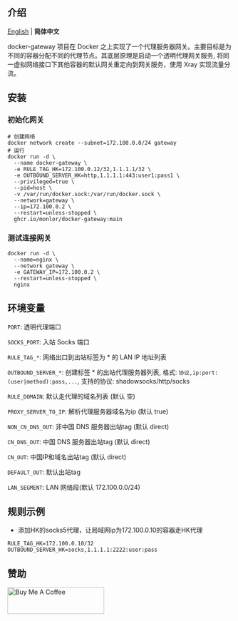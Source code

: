 ## 介绍

[English](/README.md) | **简体中文**

docker-gateway 项目在 Docker 之上实现了一个代理服务器网关。主要目标是为不同的容器分配不同的代理节点。其底层原理是启动一个透明代理网关服务, 将同一虚拟网络接口下其他容器的默认网关重定向到网关服务，使用 Xray 实现流量分流。

## 安装

### 初始化网关

```
# 创建网络
docker network create --subnet=172.100.0.0/24 gateway
# 运行
docker run -d \
  --name docker-gateway \
  -e RULE_TAG_HK=172.100.0.12/32,1.1.1.1/32 \
  -e OUTBOUND_SERVER_HK=http,1.1.1.1:443:user1:pass1 \
  --privileged=true \
  --pid=host \
  -v /var/run/docker.sock:/var/run/docker.sock \
  --network=gateway \
  --ip=172.100.0.2 \
  --restart=unless-stopped \
  ghcr.io/monlor/docker-gateway:main
```

### 测试连接网关

```
docker run -d \
  --name=nginx \
  --network gateway \
  -e GATEWAY_IP=172.100.0.2 \
  --restart=unless-stopped \
  nginx
```

## 环境变量

`PORT`: 透明代理端口

`SOCKS_PORT`: 入站 Socks 端口

`RULE_TAG_*`: 网络出口到出站标签为 * 的 LAN IP 地址列表

`OUTBOUND_SERVER_*`: 创建标签 * 的出站代理服务器列表, 格式: `协议,ip:port:(user|method):pass,...`, 支持的协议: shadowsocks/http/socks

`RULE_DOMAIN`: 默认走代理的域名列表 (默认 空)

`PROXY_SERVER_TO_IP`: 解析代理服务器域名为ip (默认 true)

`NON_CN_DNS_OUT`: 非中国 DNS 服务器出站tag (默认 direct)

`CN_DNS_OUT`: 中国 DNS 服务器出站tag (默认 direct)

`CN_OUT`: 中国IP和域名出站tag (默认 direct)

`DEFAULT_OUT`: 默认出站tag

`LAN_SEGMENT`: LAN 网络段(默认 172.100.0.0/24)

## 规则示例

* 添加HK的socks5代理，让局域网ip为172.100.0.10的容器走HK代理

```
RULE_TAG_HK=172.100.0.10/32
OUTBOUND_SERVER_HK=socks,1.1.1.1:2222:user:pass
```

## 赞助

<a href="https://www.buymeacoffee.com/monlor" target="_blank"><img src="https://cdn.buymeacoffee.com/buttons/v2/default-yellow.png" alt="Buy Me A Coffee" style="height: 60px !important;width: 217px !important;" ></a>
